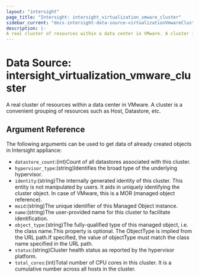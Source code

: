 ```yaml
---
layout: "intersight"
page_title: "Intersight: intersight_virtualization_vmware_cluster"
sidebar_current: "docs-intersight-data-source-virtualizationVmwareCluster"
description: |-
A real cluster of resources within a data center in VMware. A cluster is a convenient grouping of resources such as Host, Datastore, etc.
---
```


# Data Source: intersight_virtualization_vmware_cluster
A real cluster of resources within a data center in VMware. A cluster is a convenient grouping of resources such as Host, Datastore, etc.
## Argument Reference
The following arguments can be used to get data of already created objects in Intersight appliance:
* `datastore_count`:(int)Count of all datastores associated with this cluster.
* `hypervisor_type`:(string)Identifies the broad type of the underlying hypervisor.
* `identity`:(string)The internally generated identity of this cluster. This entity is not manipulated by users. It aids in uniquely identifying the cluster object. In case of VMware, this is a MOR (managed object reference).
* `moid`:(string)The unique identifier of this Managed Object instance.
* `name`:(string)The user-provided name for this cluster to facilitate identification.
* `object_type`:(string)The fully-qualified type of this managed object, i.e. the class name.This property is optional. The ObjectType is implied from the URL path.If specified, the value of objectType must match the class name specified in the URL path.
* `status`:(string)Cluster health status as reported by the hypervisor platform.
* `total_cores`:(int)Total number of CPU cores in this cluster. It is a cumulative number across all hosts in the cluster.
